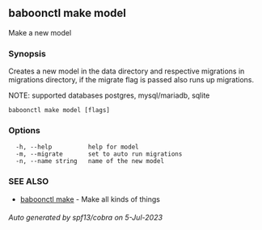 ## baboonctl make model

Make a new model

### Synopsis

Creates a new model in the data directory and respective migrations in migrations directory,
if the migrate flag is passed also runs up migrations.

NOTE: supported databases postgres, mysql/mariadb, sqlite


```
baboonctl make model [flags]
```

### Options

```
  -h, --help          help for model
  -m, --migrate       set to auto run migrations
  -n, --name string   name of the new model
```

### SEE ALSO

* [baboonctl make](baboonctl_make.md)	 - Make all kinds of things

###### Auto generated by spf13/cobra on 5-Jul-2023
